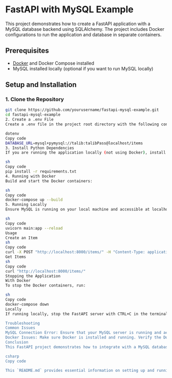 # FastAPI with MySQL Example

This project demonstrates how to create a FastAPI application with a MySQL database backend using SQLAlchemy. The project includes Docker configurations to run the application and database in separate containers.

## Prerequisites

- [Docker](https://docs.docker.com/get-docker/) and Docker Compose installed
- MySQL installed locally (optional if you want to run MySQL locally)

## Setup and Installation

### 1. Clone the Repository

```sh
git clone https://github.com/yourusername/fastapi-mysql-example.git
cd fastapi-mysql-example
2. Create a .env File
Create a .env file in the project root directory with the following content:

dotenv
Copy code
DATABASE_URL=mysql+pymysql://talib:talibPass@localhost/items
3. Install Python Dependencies
If you are running the application locally (not using Docker), install the dependencies using pip:

sh
Copy code
pip install -r requirements.txt
4. Running with Docker
Build and start the Docker containers:

sh
Copy code
docker-compose up --build
5. Running Locally
Ensure MySQL is running on your local machine and accessible at localhost. Then, start the FastAPI application:

sh
Copy code
uvicorn main:app --reload
Usage
Create an Item
sh
Copy code
curl -X POST "http://localhost:8000/items/" -H "Content-Type: application/json" -d '{"name": "Sample Item"}'
Get Items
sh
Copy code
curl "http://localhost:8000/items/"
Stopping the Application
With Docker
To stop the Docker containers, run:

sh
Copy code
docker-compose down
Locally
If running locally, stop the FastAPI server with CTRL+C in the terminal where it's running.

Troubleshooting
Common Issues
MySQL Connection Error: Ensure that your MySQL server is running and accessible.
Docker Issues: Make sure Docker is installed and running. Verify the Docker Compose file is correctly set up.
Conclusion
This FastAPI project demonstrates how to integrate with a MySQL database using SQLAlchemy. The Docker setup makes it easy to deploy and manage the application. Feel free to extend the application with more features and endpoints as needed.

csharp
Copy code

This `README.md` provides essential information on setting up and running your FastAPI project with MySQL, both locally and using Docker, focusing on the commands and prerequisites.